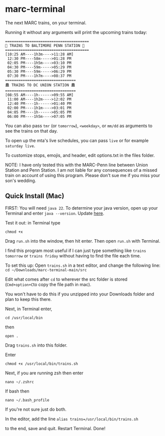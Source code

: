 # marc-terminal
The next MARC trains, on your terminal.

Running it without any arguments will print the upcoming trains today:
```
======================================
🦀 TRAINS TO BALTIMORE PENN STATION 🦀
======================================
[10:25 AM----1h3m---->11:28 AM]
 12:30 PM----58m----->01:28 PM
 02:05 PM----1h5m---->03:10 PM
 04:30 PM----59m----->05:29 PM
 05:30 PM----59m----->06:29 PM
 07:30 PM----1h7m---->08:37 PM
================================
🏛 TRAINS TO DC UNION STATION 🏛
================================
[08:55 AM----1h------>09:55 AM]
 11:00 AM----1h2m---->12:02 PM
 12:40 PM----1h------>01:40 PM
 02:00 PM----1h1m---->03:01 PM
 04:05 PM----1h------>05:05 PM
 06:00 PM----1h5m---->07:05 PM
```
You can also pass `tmr` (or `tomorrow`), `<weekday>`, or `mm/dd` as arguments to see the trains on that day.

To open up the mta's live schedules, you can pass `live` or for example `saturday live`.

To customize stops, emojis, and header, edit options.txt in the files folder.

NOTE: I have only tested this with the MARC-Penn line between Union Station and Penn Station. I am not liable for any consequences of a missed train on account of using this program. Please don't sue me if you miss your son's wedding.

## Quick Install (Mac)

FIRST: You will need `java 22`. To determine your java version, open up your Terminal and enter `java --version`. Update [here](https://www.oracle.com/java/technologies/downloads/).

Test it out: in Terminal type

`chmod +x `

Drag `run.sh` into the window, then hit enter. Then open `run.sh` with Terminal.

I find this program most useful if I can just type something like `trains tomorrow` or `trains friday` without having to find the file each time.

To set this up:
Open `trains.sh` in a text editor, and change the following line:
```cd ~/Downloads/marc-terminal-main/src```

Edit what comes after `cd` to wherever the src folder is stored (`Cmd+option+C`to copy the file path in mac).

You won't have to do this if you unzipped into your Downloads folder and plan to keep this there.

Next, in Terminal enter,

`cd /usr/local/bin`

then

`open .`

Drag `trains.sh` into this folder.

Enter

`chmod +x /usr/local/bin/trains.sh`

Next, if you are running zsh then enter

`nano ~/.zshrc`

If bash then

`nano ~/.bash_profile`

If you're not sure just do both.

In the editor, add the line 
`alias trains=/usr/local/bin/trains.sh`

to the end, save and quit. Restart Terminal. Done!
